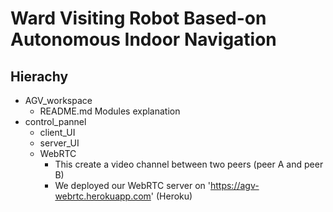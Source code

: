 # Ward Visiting Robot Based-on Autonomous Indoor Navigation
## Hierachy
* AGV_workspace
    * README.md
        Modules explanation
* control_pannel
    * client_UI
    * server_UI
    * WebRTC
        * This create a video channel between two peers (peer A and peer B)
        * We deployed our WebRTC server on 'https://agv-webrtc.herokuapp.com' (Heroku)